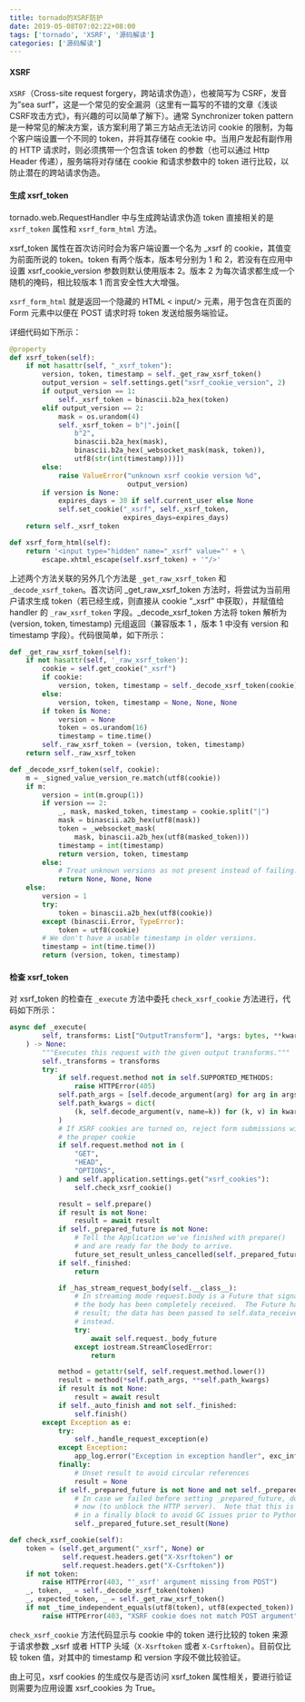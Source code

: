 ```yaml
---
title: tornado的XSRF防护
date: 2019-05-08T07:02:22+08:00
tags: ['tornado', 'XSRF', '源码解读']
categories: ['源码解读']
---
```

#### XSRF

`XSRF`（Cross-site request forgery，跨站请求伪造），也被简写为 CSRF，发音为”sea surf”，这是一个常见的安全漏洞（这里有一篇写的不错的文章《浅谈CSRF攻击方式》，有兴趣的可以简单了解下）。通常 Synchronizer token pattern 是一种常见的解决方案，该方案利用了第三方站点无法访问 cookie 的限制，为每个客户端设置一个不同的 token，并将其存储在 cookie 中。当用户发起有副作用的 HTTP 请求时，则必须携带一个包含该 token 的参数（也可以通过 Http Header 传递），服务端将对存储在 cookie 和请求参数中的 token 进行比较，以防止潜在的跨站请求伪造。

#### 生成 xsrf_token

tornado.web.RequestHandler 中与生成跨站请求伪造 token 直接相关的是 `xsrf_token` 属性和 `xsrf_form_html` 方法。

xsrf_token 属性在首次访问时会为客户端设置一个名为 _xsrf 的 cookie，其值变为前面所说的 token。token 有两个版本，版本号分别为 1 和 2，若没有在应用中设置 xsrf_cookie_version 参数则默认使用版本 2。版本 2 为每次请求都生成一个随机的掩码，相比较版本 1 而言安全性大大增强。

`xsrf_form_html` 就是返回一个隐藏的 HTML < input/> 元素，用于包含在页面的 Form 元素中以便在 POST 请求时将 token 发送给服务端验证。

详细代码如下所示：

```Python
@property
def xsrf_token(self):
    if not hasattr(self, "_xsrf_token"):
        version, token, timestamp = self._get_raw_xsrf_token()
        output_version = self.settings.get("xsrf_cookie_version", 2)
        if output_version == 1:
            self._xsrf_token = binascii.b2a_hex(token)
        elif output_version == 2:
            mask = os.urandom(4)
            self._xsrf_token = b"|".join([
                b"2",
                binascii.b2a_hex(mask),
                binascii.b2a_hex(_websocket_mask(mask, token)),
                utf8(str(int(timestamp)))])
        else:
            raise ValueError("unknown xsrf cookie version %d",
                             output_version)
        if version is None:
            expires_days = 30 if self.current_user else None
            self.set_cookie("_xsrf", self._xsrf_token,
                            expires_days=expires_days)
    return self._xsrf_token

def xsrf_form_html(self):
    return '<input type="hidden" name="_xsrf" value="' + \
        escape.xhtml_escape(self.xsrf_token) + '"/>'
```

上述两个方法关联的另外几个方法是 `_get_raw_xsrf_token` 和 `_decode_xsrf_token`。首次访问 _get_raw_xsrf_token 方法时，将尝试为当前用户请求生成 token（若已经生成，则直接从 cookie “_xsrf” 中获取），并赋值给 handler 的 `_raw_xsrf_token` 字段。_decode_xsrf_token 方法将 token 解析为 (version, token, timestamp) 元组返回（兼容版本 1 ，版本 1 中没有 version 和 timestamp 字段）。代码很简单，如下所示：

```Python
def _get_raw_xsrf_token(self):
    if not hasattr(self, '_raw_xsrf_token'):
        cookie = self.get_cookie("_xsrf")
        if cookie:
            version, token, timestamp = self._decode_xsrf_token(cookie)
        else:
            version, token, timestamp = None, None, None
        if token is None:
            version = None
            token = os.urandom(16)
            timestamp = time.time()
        self._raw_xsrf_token = (version, token, timestamp)
    return self._raw_xsrf_token

def _decode_xsrf_token(self, cookie):
    m = _signed_value_version_re.match(utf8(cookie))
    if m:
        version = int(m.group(1))
        if version == 2:
            _, mask, masked_token, timestamp = cookie.split("|")
            mask = binascii.a2b_hex(utf8(mask))
            token = _websocket_mask(
                mask, binascii.a2b_hex(utf8(masked_token)))
            timestamp = int(timestamp)
            return version, token, timestamp
        else:
            # Treat unknown versions as not present instead of failing.
            return None, None, None
    else:
        version = 1
        try:
            token = binascii.a2b_hex(utf8(cookie))
        except (binascii.Error, TypeError):
            token = utf8(cookie)
        # We don't have a usable timestamp in older versions.
        timestamp = int(time.time())
        return (version, token, timestamp)
```

#### 检查 xsrf_token

对 xsrf_token 的检查在 `_execute` 方法中委托 `check_xsrf_cookie` 方法进行，代码如下所示：

```Python
async def _execute(
        self, transforms: List["OutputTransform"], *args: bytes, **kwargs: bytes
    ) -> None:
        """Executes this request with the given output transforms."""
        self._transforms = transforms
        try:
            if self.request.method not in self.SUPPORTED_METHODS:
                raise HTTPError(405)
            self.path_args = [self.decode_argument(arg) for arg in args]
            self.path_kwargs = dict(
                (k, self.decode_argument(v, name=k)) for (k, v) in kwargs.items()
            )
            # If XSRF cookies are turned on, reject form submissions without
            # the proper cookie
            if self.request.method not in (
                "GET",
                "HEAD",
                "OPTIONS",
            ) and self.application.settings.get("xsrf_cookies"):
                self.check_xsrf_cookie()

            result = self.prepare()
            if result is not None:
                result = await result
            if self._prepared_future is not None:
                # Tell the Application we've finished with prepare()
                # and are ready for the body to arrive.
                future_set_result_unless_cancelled(self._prepared_future, None)
            if self._finished:
                return

            if _has_stream_request_body(self.__class__):
                # In streaming mode request.body is a Future that signals
                # the body has been completely received.  The Future has no
                # result; the data has been passed to self.data_received
                # instead.
                try:
                    await self.request._body_future
                except iostream.StreamClosedError:
                    return

            method = getattr(self, self.request.method.lower())
            result = method(*self.path_args, **self.path_kwargs)
            if result is not None:
                result = await result
            if self._auto_finish and not self._finished:
                self.finish()
        except Exception as e:
            try:
                self._handle_request_exception(e)
            except Exception:
                app_log.error("Exception in exception handler", exc_info=True)
            finally:
                # Unset result to avoid circular references
                result = None
            if self._prepared_future is not None and not self._prepared_future.done():
                # In case we failed before setting _prepared_future, do it
                # now (to unblock the HTTP server).  Note that this is not
                # in a finally block to avoid GC issues prior to Python 3.4.
                self._prepared_future.set_result(None)

def check_xsrf_cookie(self):
    token = (self.get_argument("_xsrf", None) or
             self.request.headers.get("X-Xsrftoken") or
             self.request.headers.get("X-Csrftoken"))
    if not token:
        raise HTTPError(403, "'_xsrf' argument missing from POST")
    _, token, _ = self._decode_xsrf_token(token)
    _, expected_token, _ = self._get_raw_xsrf_token()
    if not _time_independent_equals(utf8(token), utf8(expected_token)):
        raise HTTPError(403, "XSRF cookie does not match POST argument")
```

`check_xsrf_cookie` 方法代码显示与 cookie 中的 token 进行比较的 token 来源于请求参数 _xsrf 或者 HTTP 头域（`X-Xsrftoken` 或者 `X-Csrftoken`）。目前仅比较 token 值，对其中的 timestamp 和 version 字段不做比较验证。

由上可见，xsrf cookies 的生成仅与是否访问 xsrf_token 属性相关，要进行验证则需要为应用设置 xsrf_cookies 为 True。